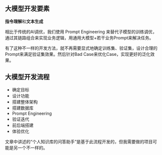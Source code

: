 ## 大模型开发要素

**指令理解**和**文本生成**

相比于传统的AI调优，我们使用 Prompt Engineering 来替代子模型的训练调优，通过其链路组合来实现业务逻辑，用通用大模型+若干业务Prompt来解决任务。

有了这种不一样的开发方法，就不再需要显式地确定训练集、验证集，设计合理的Prompt来满足验证集效果。然后针对Bad Case来优化Case，实现更好的泛化效果。

## 大模型开发流程

- 确定目标
- 设计功能
- 搭建整体架构
- 搭建数据库
- Prompt Engineering
- 验证迭代
- 前后端搭建
- 体验优化

文章中讲述的“个人知识库的问答助手”是基于此流程开发的，但我需要做的项目可能是另一个不一样的。


